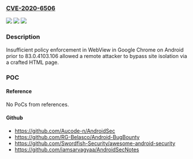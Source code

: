### [CVE-2020-6506](https://cve.mitre.org/cgi-bin/cvename.cgi?name=CVE-2020-6506)
![](https://img.shields.io/static/v1?label=Product&message=Chrome&color=blue)
![](https://img.shields.io/static/v1?label=Version&message=%3C%2083.0.4103.106%20&color=brighgreen)
![](https://img.shields.io/static/v1?label=Vulnerability&message=Insufficient%20policy%20enforcement&color=brighgreen)

### Description

Insufficient policy enforcement in WebView in Google Chrome on Android prior to 83.0.4103.106 allowed a remote attacker to bypass site isolation via a crafted HTML page.

### POC

#### Reference
No PoCs from references.

#### Github
- https://github.com/Aucode-n/AndroidSec
- https://github.com/RG-Belasco/Android-BugBounty
- https://github.com/Swordfish-Security/awesome-android-security
- https://github.com/iamsarvagyaa/AndroidSecNotes

